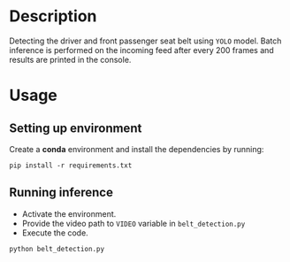# Description
Detecting the driver and front passenger seat belt using `YOLO` model. Batch inference is performed on the incoming feed after every 200 frames and results are printed in the console.

# Usage
## Setting up environment
Create a **conda** environment and install the dependencies by running:

```console
pip install -r requirements.txt
```

## Running inference
* Activate the environment. 
* Provide the video path to `VIDEO` variable in `belt_detection.py` 
* Execute the code.

```console
python belt_detection.py
```
